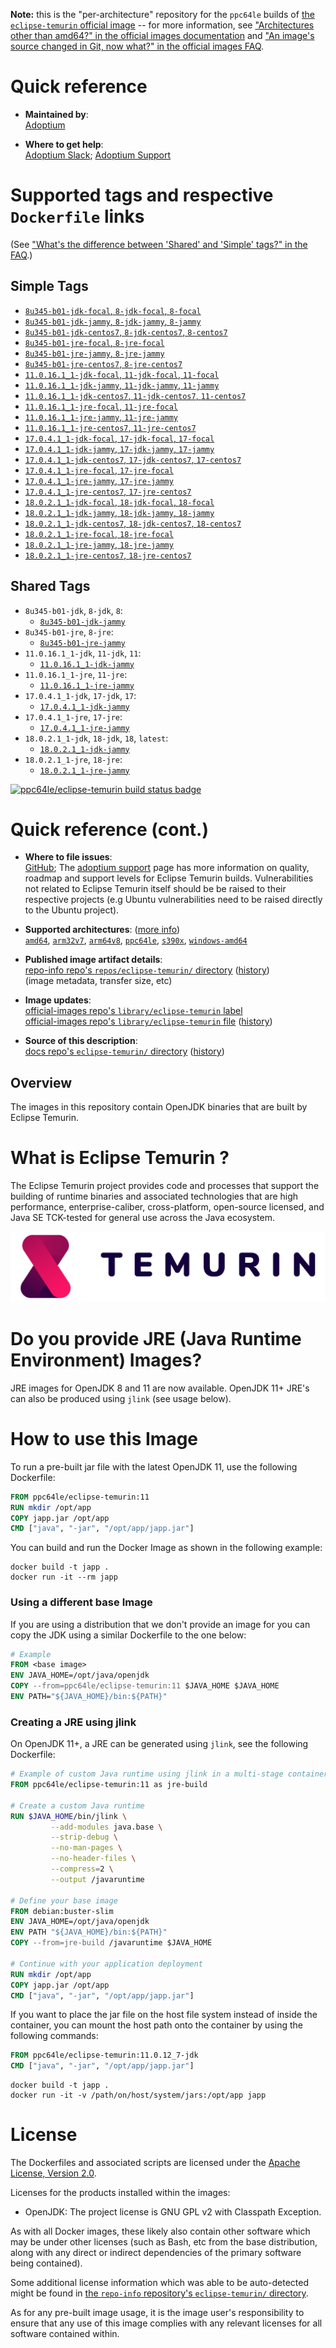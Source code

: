 <!--

********************************************************************************

WARNING:

    DO NOT EDIT "eclipse-temurin/README.md"

    IT IS AUTO-GENERATED

    (from the other files in "eclipse-temurin/" combined with a set of templates)

********************************************************************************

-->

**Note:** this is the "per-architecture" repository for the `ppc64le` builds of [the `eclipse-temurin` official image](https://hub.docker.com/_/eclipse-temurin) -- for more information, see ["Architectures other than amd64?" in the official images documentation](https://github.com/docker-library/official-images#architectures-other-than-amd64) and ["An image's source changed in Git, now what?" in the official images FAQ](https://github.com/docker-library/faq#an-images-source-changed-in-git-now-what).

# Quick reference

-	**Maintained by**:  
	[Adoptium](https://github.com/adoptium/containers)

-	**Where to get help**:  
	[Adoptium Slack](https://adoptium.net/slack); [Adoptium Support](https://github.com/adoptium/adoptium-support/issues/new/choose)

# Supported tags and respective `Dockerfile` links

(See ["What's the difference between 'Shared' and 'Simple' tags?" in the FAQ](https://github.com/docker-library/faq#whats-the-difference-between-shared-and-simple-tags).)

## Simple Tags

-	[`8u345-b01-jdk-focal`, `8-jdk-focal`, `8-focal`](https://github.com/adoptium/containers/blob/2f2799d96783495fd3e97a76c82b9cb0c0b567db/8/jdk/ubuntu/focal/Dockerfile.releases.full)
-	[`8u345-b01-jdk-jammy`, `8-jdk-jammy`, `8-jammy`](https://github.com/adoptium/containers/blob/2f2799d96783495fd3e97a76c82b9cb0c0b567db/8/jdk/ubuntu/jammy/Dockerfile.releases.full)
-	[`8u345-b01-jdk-centos7`, `8-jdk-centos7`, `8-centos7`](https://github.com/adoptium/containers/blob/2f2799d96783495fd3e97a76c82b9cb0c0b567db/8/jdk/centos/Dockerfile.releases.full)
-	[`8u345-b01-jre-focal`, `8-jre-focal`](https://github.com/adoptium/containers/blob/2f2799d96783495fd3e97a76c82b9cb0c0b567db/8/jre/ubuntu/focal/Dockerfile.releases.full)
-	[`8u345-b01-jre-jammy`, `8-jre-jammy`](https://github.com/adoptium/containers/blob/2f2799d96783495fd3e97a76c82b9cb0c0b567db/8/jre/ubuntu/jammy/Dockerfile.releases.full)
-	[`8u345-b01-jre-centos7`, `8-jre-centos7`](https://github.com/adoptium/containers/blob/2f2799d96783495fd3e97a76c82b9cb0c0b567db/8/jre/centos/Dockerfile.releases.full)
-	[`11.0.16.1_1-jdk-focal`, `11-jdk-focal`, `11-focal`](https://github.com/adoptium/containers/blob/08dd7d416cee0fe00f1231351b521d577450133f/11/jdk/ubuntu/focal/Dockerfile.releases.full)
-	[`11.0.16.1_1-jdk-jammy`, `11-jdk-jammy`, `11-jammy`](https://github.com/adoptium/containers/blob/08dd7d416cee0fe00f1231351b521d577450133f/11/jdk/ubuntu/jammy/Dockerfile.releases.full)
-	[`11.0.16.1_1-jdk-centos7`, `11-jdk-centos7`, `11-centos7`](https://github.com/adoptium/containers/blob/08dd7d416cee0fe00f1231351b521d577450133f/11/jdk/centos/Dockerfile.releases.full)
-	[`11.0.16.1_1-jre-focal`, `11-jre-focal`](https://github.com/adoptium/containers/blob/08dd7d416cee0fe00f1231351b521d577450133f/11/jre/ubuntu/focal/Dockerfile.releases.full)
-	[`11.0.16.1_1-jre-jammy`, `11-jre-jammy`](https://github.com/adoptium/containers/blob/08dd7d416cee0fe00f1231351b521d577450133f/11/jre/ubuntu/jammy/Dockerfile.releases.full)
-	[`11.0.16.1_1-jre-centos7`, `11-jre-centos7`](https://github.com/adoptium/containers/blob/08dd7d416cee0fe00f1231351b521d577450133f/11/jre/centos/Dockerfile.releases.full)
-	[`17.0.4.1_1-jdk-focal`, `17-jdk-focal`, `17-focal`](https://github.com/adoptium/containers/blob/08dd7d416cee0fe00f1231351b521d577450133f/17/jdk/ubuntu/focal/Dockerfile.releases.full)
-	[`17.0.4.1_1-jdk-jammy`, `17-jdk-jammy`, `17-jammy`](https://github.com/adoptium/containers/blob/08dd7d416cee0fe00f1231351b521d577450133f/17/jdk/ubuntu/jammy/Dockerfile.releases.full)
-	[`17.0.4.1_1-jdk-centos7`, `17-jdk-centos7`, `17-centos7`](https://github.com/adoptium/containers/blob/08dd7d416cee0fe00f1231351b521d577450133f/17/jdk/centos/Dockerfile.releases.full)
-	[`17.0.4.1_1-jre-focal`, `17-jre-focal`](https://github.com/adoptium/containers/blob/08dd7d416cee0fe00f1231351b521d577450133f/17/jre/ubuntu/focal/Dockerfile.releases.full)
-	[`17.0.4.1_1-jre-jammy`, `17-jre-jammy`](https://github.com/adoptium/containers/blob/08dd7d416cee0fe00f1231351b521d577450133f/17/jre/ubuntu/jammy/Dockerfile.releases.full)
-	[`17.0.4.1_1-jre-centos7`, `17-jre-centos7`](https://github.com/adoptium/containers/blob/08dd7d416cee0fe00f1231351b521d577450133f/17/jre/centos/Dockerfile.releases.full)
-	[`18.0.2.1_1-jdk-focal`, `18-jdk-focal`, `18-focal`](https://github.com/adoptium/containers/blob/c0bae0b597987abee553b443983acb3f8af2b7b0/18/jdk/ubuntu/focal/Dockerfile.releases.full)
-	[`18.0.2.1_1-jdk-jammy`, `18-jdk-jammy`, `18-jammy`](https://github.com/adoptium/containers/blob/c0bae0b597987abee553b443983acb3f8af2b7b0/18/jdk/ubuntu/jammy/Dockerfile.releases.full)
-	[`18.0.2.1_1-jdk-centos7`, `18-jdk-centos7`, `18-centos7`](https://github.com/adoptium/containers/blob/c0bae0b597987abee553b443983acb3f8af2b7b0/18/jdk/centos/Dockerfile.releases.full)
-	[`18.0.2.1_1-jre-focal`, `18-jre-focal`](https://github.com/adoptium/containers/blob/c0bae0b597987abee553b443983acb3f8af2b7b0/18/jre/ubuntu/focal/Dockerfile.releases.full)
-	[`18.0.2.1_1-jre-jammy`, `18-jre-jammy`](https://github.com/adoptium/containers/blob/c0bae0b597987abee553b443983acb3f8af2b7b0/18/jre/ubuntu/jammy/Dockerfile.releases.full)
-	[`18.0.2.1_1-jre-centos7`, `18-jre-centos7`](https://github.com/adoptium/containers/blob/c0bae0b597987abee553b443983acb3f8af2b7b0/18/jre/centos/Dockerfile.releases.full)

## Shared Tags

-	`8u345-b01-jdk`, `8-jdk`, `8`:
	-	[`8u345-b01-jdk-jammy`](https://github.com/adoptium/containers/blob/2f2799d96783495fd3e97a76c82b9cb0c0b567db/8/jdk/ubuntu/jammy/Dockerfile.releases.full)
-	`8u345-b01-jre`, `8-jre`:
	-	[`8u345-b01-jre-jammy`](https://github.com/adoptium/containers/blob/2f2799d96783495fd3e97a76c82b9cb0c0b567db/8/jre/ubuntu/jammy/Dockerfile.releases.full)
-	`11.0.16.1_1-jdk`, `11-jdk`, `11`:
	-	[`11.0.16.1_1-jdk-jammy`](https://github.com/adoptium/containers/blob/08dd7d416cee0fe00f1231351b521d577450133f/11/jdk/ubuntu/jammy/Dockerfile.releases.full)
-	`11.0.16.1_1-jre`, `11-jre`:
	-	[`11.0.16.1_1-jre-jammy`](https://github.com/adoptium/containers/blob/08dd7d416cee0fe00f1231351b521d577450133f/11/jre/ubuntu/jammy/Dockerfile.releases.full)
-	`17.0.4.1_1-jdk`, `17-jdk`, `17`:
	-	[`17.0.4.1_1-jdk-jammy`](https://github.com/adoptium/containers/blob/08dd7d416cee0fe00f1231351b521d577450133f/17/jdk/ubuntu/jammy/Dockerfile.releases.full)
-	`17.0.4.1_1-jre`, `17-jre`:
	-	[`17.0.4.1_1-jre-jammy`](https://github.com/adoptium/containers/blob/08dd7d416cee0fe00f1231351b521d577450133f/17/jre/ubuntu/jammy/Dockerfile.releases.full)
-	`18.0.2.1_1-jdk`, `18-jdk`, `18`, `latest`:
	-	[`18.0.2.1_1-jdk-jammy`](https://github.com/adoptium/containers/blob/c0bae0b597987abee553b443983acb3f8af2b7b0/18/jdk/ubuntu/jammy/Dockerfile.releases.full)
-	`18.0.2.1_1-jre`, `18-jre`:
	-	[`18.0.2.1_1-jre-jammy`](https://github.com/adoptium/containers/blob/c0bae0b597987abee553b443983acb3f8af2b7b0/18/jre/ubuntu/jammy/Dockerfile.releases.full)

[![ppc64le/eclipse-temurin build status badge](https://img.shields.io/jenkins/s/https/doi-janky.infosiftr.net/job/multiarch/job/ppc64le/job/eclipse-temurin.svg?label=ppc64le/eclipse-temurin%20%20build%20job)](https://doi-janky.infosiftr.net/job/multiarch/job/ppc64le/job/eclipse-temurin/)

# Quick reference (cont.)

-	**Where to file issues**:  
	[GitHub](https://github.com/adoptium/containers/issues); The [adoptium support](https://adoptium.net/support) page has more information on quality, roadmap and support levels for Eclipse Temurin builds. Vulnerabilities not related to Eclipse Temurin itself should be be raised to their respective projects (e.g Ubuntu vulnerabilities need to be raised directly to the Ubuntu project).

-	**Supported architectures**: ([more info](https://github.com/docker-library/official-images#architectures-other-than-amd64))  
	[`amd64`](https://hub.docker.com/r/amd64/eclipse-temurin/), [`arm32v7`](https://hub.docker.com/r/arm32v7/eclipse-temurin/), [`arm64v8`](https://hub.docker.com/r/arm64v8/eclipse-temurin/), [`ppc64le`](https://hub.docker.com/r/ppc64le/eclipse-temurin/), [`s390x`](https://hub.docker.com/r/s390x/eclipse-temurin/), [`windows-amd64`](https://hub.docker.com/r/winamd64/eclipse-temurin/)

-	**Published image artifact details**:  
	[repo-info repo's `repos/eclipse-temurin/` directory](https://github.com/docker-library/repo-info/blob/master/repos/eclipse-temurin) ([history](https://github.com/docker-library/repo-info/commits/master/repos/eclipse-temurin))  
	(image metadata, transfer size, etc)

-	**Image updates**:  
	[official-images repo's `library/eclipse-temurin` label](https://github.com/docker-library/official-images/issues?q=label%3Alibrary%2Feclipse-temurin)  
	[official-images repo's `library/eclipse-temurin` file](https://github.com/docker-library/official-images/blob/master/library/eclipse-temurin) ([history](https://github.com/docker-library/official-images/commits/master/library/eclipse-temurin))

-	**Source of this description**:  
	[docs repo's `eclipse-temurin/` directory](https://github.com/docker-library/docs/tree/master/eclipse-temurin) ([history](https://github.com/docker-library/docs/commits/master/eclipse-temurin))

## Overview

The images in this repository contain OpenJDK binaries that are built by Eclipse Temurin.

# What is Eclipse Temurin ?

The Eclipse Temurin project provides code and processes that support the building of runtime binaries and associated technologies that are high performance, enterprise-caliber, cross-platform, open-source licensed, and Java SE TCK-tested for general use across the Java ecosystem.

![logo](https://raw.githubusercontent.com/docker-library/docs/cb27e17c8b50fddc58f1933d266a1a7686fea8ed/eclipse-temurin/logo.png)

# Do you provide JRE (Java Runtime Environment) Images?

JRE images for OpenJDK 8 and 11 are now available. OpenJDK 11+ JRE's can also be produced using `jlink` (see usage below).

# How to use this Image

To run a pre-built jar file with the latest OpenJDK 11, use the following Dockerfile:

```dockerfile
FROM ppc64le/eclipse-temurin:11
RUN mkdir /opt/app
COPY japp.jar /opt/app
CMD ["java", "-jar", "/opt/app/japp.jar"]
```

You can build and run the Docker Image as shown in the following example:

```console
docker build -t japp .
docker run -it --rm japp
```

### Using a different base Image

If you are using a distribution that we don't provide an image for you can copy the JDK using a similar Dockerfile to the one below:

```dockerfile
# Example
FROM <base image>
ENV JAVA_HOME=/opt/java/openjdk
COPY --from=ppc64le/eclipse-temurin:11 $JAVA_HOME $JAVA_HOME
ENV PATH="${JAVA_HOME}/bin:${PATH}"
```

### Creating a JRE using jlink

On OpenJDK 11+, a JRE can be generated using `jlink`, see the following Dockerfile:

```dockerfile
# Example of custom Java runtime using jlink in a multi-stage container build
FROM ppc64le/eclipse-temurin:11 as jre-build

# Create a custom Java runtime
RUN $JAVA_HOME/bin/jlink \
         --add-modules java.base \
         --strip-debug \
         --no-man-pages \
         --no-header-files \
         --compress=2 \
         --output /javaruntime

# Define your base image
FROM debian:buster-slim
ENV JAVA_HOME=/opt/java/openjdk
ENV PATH "${JAVA_HOME}/bin:${PATH}"
COPY --from=jre-build /javaruntime $JAVA_HOME

# Continue with your application deployment
RUN mkdir /opt/app
COPY japp.jar /opt/app
CMD ["java", "-jar", "/opt/app/japp.jar"]
```

If you want to place the jar file on the host file system instead of inside the container, you can mount the host path onto the container by using the following commands:

```dockerfile
FROM ppc64le/eclipse-temurin:11.0.12_7-jdk
CMD ["java", "-jar", "/opt/app/japp.jar"]
```

```console
docker build -t japp .
docker run -it -v /path/on/host/system/jars:/opt/app japp
```

# License

The Dockerfiles and associated scripts are licensed under the [Apache License, Version 2.0](http://www.apache.org/licenses/LICENSE-2.0.html).

Licenses for the products installed within the images:

-	OpenJDK: The project license is GNU GPL v2 with Classpath Exception.

As with all Docker images, these likely also contain other software which may be under other licenses (such as Bash, etc from the base distribution, along with any direct or indirect dependencies of the primary software being contained).

Some additional license information which was able to be auto-detected might be found in [the `repo-info` repository's `eclipse-temurin/` directory](https://github.com/docker-library/repo-info/tree/master/repos/eclipse-temurin).

As for any pre-built image usage, it is the image user's responsibility to ensure that any use of this image complies with any relevant licenses for all software contained within.
